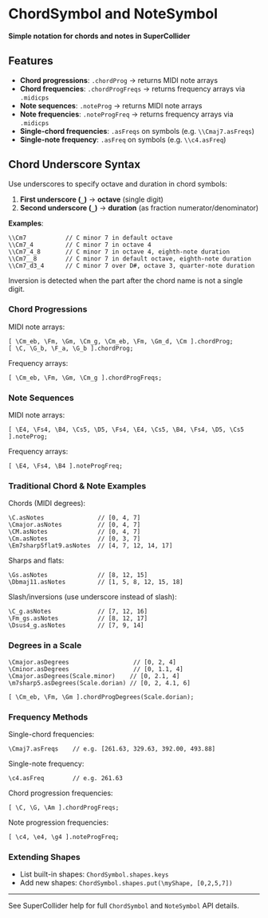 # ChordSymbol and NoteSymbol

**Simple notation for chords and notes in SuperCollider**

## Features

- **Chord progressions**: `.chordProg` → returns MIDI note arrays
- **Chord frequencies**: `.chordProgFreqs` → returns frequency arrays via `.midicps`
- **Note sequences**: `.noteProg` → returns MIDI note arrays
- **Note frequencies**: `.noteProgFreq` → returns frequency arrays via `.midicps`
- **Single-chord frequencies**: `.asFreqs` on symbols (e.g. `\\Cmaj7.asFreqs`)
- **Single-note frequency**: `.asFreq` on symbols (e.g. `\\c4.asFreq`)

## Chord Underscore Syntax

Use underscores to specify octave and duration in chord symbols:

1. **First underscore (`_`)** → **octave** (single digit)
2. **Second underscore (`_`)** → **duration** (as fraction numerator/denominator)

**Examples**:

```supercollider
\\Cm7           // C minor 7 in default octave
\\Cm7_4         // C minor 7 in octave 4
\\Cm7_4_8       // C minor 7 in octave 4, eighth-note duration
\\Cm7__8        // C minor 7 in default octave, eighth-note duration
\\Cm7_d3_4      // C minor 7 over D#, octave 3, quarter-note duration
```

Inversion is detected when the part after the chord name is not a single digit.

### Chord Progressions

MIDI note arrays:
```supercollider
[ \Cm_eb, \Fm, \Gm, \Cm_g, \Cm_eb, \Fm, \Gm_d, \Cm ].chordProg;
[ \C, \G_b, \F_a, \G_b ].chordProg;
```

Frequency arrays:
```supercollider
[ \Cm_eb, \Fm, \Gm, \Cm_g ].chordProgFreqs;
```

### Note Sequences

MIDI note arrays:
```supercollider
[ \E4, \Fs4, \B4, \Cs5, \D5, \Fs4, \E4, \Cs5, \B4, \Fs4, \D5, \Cs5 ].noteProg;
```

Frequency arrays:
```supercollider
[ \E4, \Fs4, \B4 ].noteProgFreq;
```

### Traditional Chord & Note Examples

Chords (MIDI degrees):
```supercollider
\C.asNotes               // [0, 4, 7]
\Cmajor.asNotes          // [0, 4, 7]
\CM.asNotes              // [0, 4, 7]
\Cm.asNotes              // [0, 3, 7]
\Em7sharp5flat9.asNotes  // [4, 7, 12, 14, 17]
```

Sharps and flats:
```supercollider
\Gs.asNotes              // [8, 12, 15]
\Dbmaj11.asNotes         // [1, 5, 8, 12, 15, 18]
```

Slash/inversions (use underscore instead of slash):
```supercollider
\C_g.asNotes             // [7, 12, 16]
\Fm_gs.asNotes           // [8, 12, 17]
\Dsus4_g.asNotes         // [7, 9, 14]
```

### Degrees in a Scale
```supercollider
\Cmajor.asDegrees                  // [0, 2, 4]
\Cminor.asDegrees                  // [0, 1.1, 4]
\Cmajor.asDegrees(Scale.minor)    // [0, 2.1, 4]
\m7sharp5.asDegrees(Scale.dorian) // [0, 2, 4.1, 6]
```

```supercollider
[ \Cm_eb, \Fm, \Gm ].chordProgDegrees(Scale.dorian);
```
### Frequency Methods

Single-chord frequencies:
```supercollider
\Cmaj7.asFreqs    // e.g. [261.63, 329.63, 392.00, 493.88]
```

Single-note frequency:
```supercollider
\c4.asFreq        // e.g. 261.63
```

Chord progression frequencies:
```supercollider
[ \C, \G, \Am ].chordProgFreqs;
```

Note progression frequencies:
```supercollider
[ \c4, \e4, \g4 ].noteProgFreq;
```

### Extending Shapes

- List built-in shapes: `ChordSymbol.shapes.keys`
- Add new shapes: `ChordSymbol.shapes.put(\myShape, [0,2,5,7])`

---

See SuperCollider help for full `ChordSymbol` and `NoteSymbol` API details.
